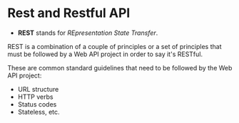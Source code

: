 # Rest and Restful API

- **REST** stands for *REpresentation State Transfer*.

REST is a combination of a couple of principles or a set of principles that must be followed by a Web API project in order to say it's RESTful.

These are common standard guidelines that need to be followed by the Web API project:

- URL structure
- HTTP verbs
- Status codes
- Stateless, etc.
